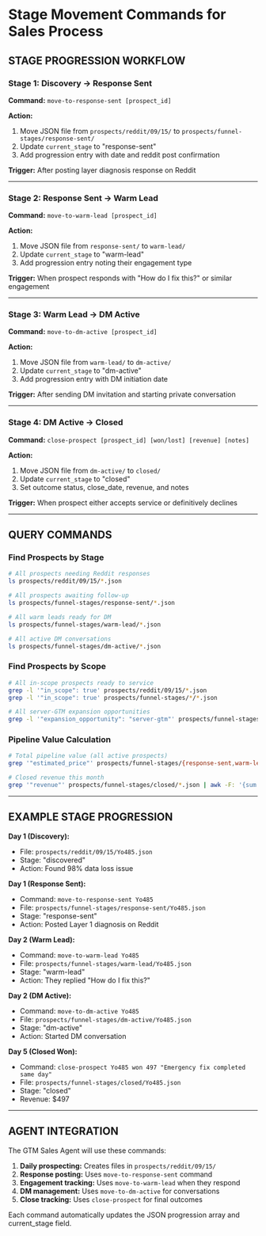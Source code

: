 # Stage Movement Commands for Sales Process

## STAGE PROGRESSION WORKFLOW

### Stage 1: Discovery → Response Sent
**Command:** `move-to-response-sent [prospect_id]`

**Action:**
1. Move JSON file from `prospects/reddit/09/15/` to `prospects/funnel-stages/response-sent/`
2. Update `current_stage` to "response-sent"
3. Add progression entry with date and reddit post confirmation

**Trigger:** After posting layer diagnosis response on Reddit

---

### Stage 2: Response Sent → Warm Lead
**Command:** `move-to-warm-lead [prospect_id]`

**Action:**
1. Move JSON file from `response-sent/` to `warm-lead/`
2. Update `current_stage` to "warm-lead"
3. Add progression entry noting their engagement type

**Trigger:** When prospect responds with "How do I fix this?" or similar engagement

---

### Stage 3: Warm Lead → DM Active
**Command:** `move-to-dm-active [prospect_id]`

**Action:**
1. Move JSON file from `warm-lead/` to `dm-active/`
2. Update `current_stage` to "dm-active"
3. Add progression entry with DM initiation date

**Trigger:** After sending DM invitation and starting private conversation

---

### Stage 4: DM Active → Closed
**Command:** `close-prospect [prospect_id] [won/lost] [revenue] [notes]`

**Action:**
1. Move JSON file from `dm-active/` to `closed/`
2. Update `current_stage` to "closed"
3. Set outcome status, close_date, revenue, and notes

**Trigger:** When prospect either accepts service or definitively declines

---

## QUERY COMMANDS

### Find Prospects by Stage
```bash
# All prospects needing Reddit responses
ls prospects/reddit/09/15/*.json

# All prospects awaiting follow-up
ls prospects/funnel-stages/response-sent/*.json

# All warm leads ready for DM
ls prospects/funnel-stages/warm-lead/*.json

# All active DM conversations
ls prospects/funnel-stages/dm-active/*.json
```

### Find Prospects by Scope
```bash
# All in-scope prospects ready to service
grep -l '"in_scope": true' prospects/reddit/09/15/*.json
grep -l '"in_scope": true' prospects/funnel-stages/*/*.json

# All server-GTM expansion opportunities
grep -l '"expansion_opportunity": "server-gtm"' prospects/funnel-stages/closed/*.json
```

### Pipeline Value Calculation
```bash
# Total pipeline value (all active prospects)
grep '"estimated_price"' prospects/funnel-stages/{response-sent,warm-lead,dm-active}/*.json | awk -F: '{sum += $2} END {print "Total Pipeline: $" sum}'

# Closed revenue this month
grep '"revenue"' prospects/funnel-stages/closed/*.json | awk -F: '{sum += $2} END {print "Closed Revenue: $" sum}'
```

---

## EXAMPLE STAGE PROGRESSION

**Day 1 (Discovery):**
- File: `prospects/reddit/09/15/Yo485.json`
- Stage: "discovered"
- Action: Found 98% data loss issue

**Day 1 (Response Sent):**
- Command: `move-to-response-sent Yo485`
- File: `prospects/funnel-stages/response-sent/Yo485.json`
- Stage: "response-sent"
- Action: Posted Layer 1 diagnosis on Reddit

**Day 2 (Warm Lead):**
- Command: `move-to-warm-lead Yo485`
- File: `prospects/funnel-stages/warm-lead/Yo485.json`
- Stage: "warm-lead"
- Action: They replied "How do I fix this?"

**Day 2 (DM Active):**
- Command: `move-to-dm-active Yo485`
- File: `prospects/funnel-stages/dm-active/Yo485.json`
- Stage: "dm-active"
- Action: Started DM conversation

**Day 5 (Closed Won):**
- Command: `close-prospect Yo485 won 497 "Emergency fix completed same day"`
- File: `prospects/funnel-stages/closed/Yo485.json`
- Stage: "closed"
- Revenue: $497

---

## AGENT INTEGRATION

The GTM Sales Agent will use these commands:

1. **Daily prospecting:** Creates files in `prospects/reddit/09/15/`
2. **Response posting:** Uses `move-to-response-sent` command
3. **Engagement tracking:** Uses `move-to-warm-lead` when they respond
4. **DM management:** Uses `move-to-dm-active` for conversations
5. **Close tracking:** Uses `close-prospect` for final outcomes

Each command automatically updates the JSON progression array and current_stage field.